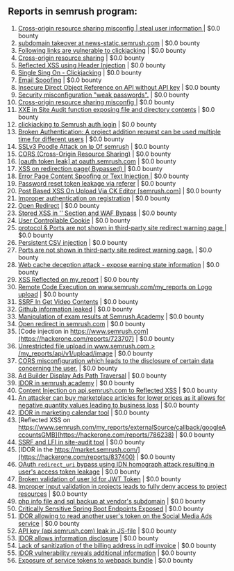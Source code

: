 ## Reports in semrush program:
1. [Cross-origin resource sharing misconfig | steal user information ](https://hackerone.com/reports/235200) | $0.0 bounty
2. [subdomain takeover at news-static.semrush.com](https://hackerone.com/reports/294201) | $0.0 bounty
3. [Following links are vulnerable to clickjacking](https://hackerone.com/reports/289246) | $0.0 bounty
4. [Cross-origin resource sharing](https://hackerone.com/reports/288912) | $0.0 bounty
5. [Reflected XSS using Header Injection](https://hackerone.com/reports/297203) | $0.0 bounty
6. [Single Sing On - Clickjacking](https://hackerone.com/reports/299009) | $0.0 bounty
7. [Email Spoofing](https://hackerone.com/reports/276614) | $0.0 bounty
8. [Insecure Direct Object Reference on API without API key](https://hackerone.com/reports/284963) | $0.0 bounty
9. [Security misconfiguration "weak passwords".](https://hackerone.com/reports/285482) | $0.0 bounty
10. [Cross-origin resource sharing misconfig ](https://hackerone.com/reports/311805) | $0.0 bounty
11. [XXE in Site Audit function exposing file and directory contents](https://hackerone.com/reports/312543) | $0.0 bounty
12. [clickjacking to Semrush auth login](https://hackerone.com/reports/318295) | $0.0 bounty
13. [Broken Authentication: A project addition request can be used multiple time for different users](https://hackerone.com/reports/319480) | $0.0 bounty
14. [SSLv3 Poodle Attack on Ip Of semrush](https://hackerone.com/reports/318594) | $0.0 bounty
15. [ CORS (Cross-Origin Resource Sharing)](https://hackerone.com/reports/310579) | $0.0 bounty
16. [[oauth token leak] at oauth.semrush.com](https://hackerone.com/reports/314814) | $0.0 bounty
17. [XSS on redirection page( Bypassed) ](https://hackerone.com/reports/316319) | $0.0 bounty
18. [Error Page Content Spoofing or Text Injection ](https://hackerone.com/reports/327671) | $0.0 bounty
19. [Password reset token leakage via referer](https://hackerone.com/reports/342693) | $0.0 bounty
20. [Post Based XSS On Upload Via CK Editor [semrush.com]](https://hackerone.com/reports/375352) | $0.0 bounty
21. [Improper authentication on registration](https://hackerone.com/reports/382667) | $0.0 bounty
22. [Open Redirect](https://hackerone.com/reports/311330) | $0.0 bounty
23. [Stored XSS in '' Section and WAF Bypass](https://hackerone.com/reports/382625) | $0.0 bounty
24. [User Controllable Cookie](https://hackerone.com/reports/459502) | $0.0 bounty
25. [protocol & Ports are not shown in third-party site redirect warning page ](https://hackerone.com/reports/459286) | $0.0 bounty
26. [Persistent CSV injection](https://hackerone.com/reports/459532) | $0.0 bounty
27. [Ports are not shown in third-party site redirect warning page.](https://hackerone.com/reports/482170) | $0.0 bounty
28. [Web cache deception attack - expose earning state information](https://hackerone.com/reports/439021) | $0.0 bounty
29. [XSS Reflected on my_report](https://hackerone.com/reports/491023) | $0.0 bounty
30. [Remote Code Execution on www.semrush.com/my_reports on Logo upload](https://hackerone.com/reports/403417) | $0.0 bounty
31. [SSRF In Get Video Contents](https://hackerone.com/reports/643622) | $0.0 bounty
32. [Github information leaked](https://hackerone.com/reports/676212) | $0.0 bounty
33. [Manipulation of exam results at Semrush.Academy](https://hackerone.com/reports/662583) | $0.0 bounty
34. [Open redirect in semrush.com](https://hackerone.com/reports/716976) | $0.0 bounty
35. [Code injection in https://www.semrush.com](https://hackerone.com/reports/723707) | $0.0 bounty
36. [Unrestricted file upload in www.semrush.com > /my_reports/api/v1/upload/image](https://hackerone.com/reports/748903) | $0.0 bounty
37. [CORS misconfiguration which leads to the disclosure of certain data concerning the user.](https://hackerone.com/reports/769058) | $0.0 bounty
38. [Ad Builder Display Ads Path Traversal](https://hackerone.com/reports/316713) | $0.0 bounty
39. [IDOR in semrush academy](https://hackerone.com/reports/783708) | $0.0 bounty
40. [Content Injection on api.semrush.com to Reflected XSS](https://hackerone.com/reports/752042) | $0.0 bounty
41. [An attacker can buy marketplace articles for lower prices as it allows for negative quantity values leading to business loss](https://hackerone.com/reports/771694) | $0.0 bounty
42. [IDOR in marketing calendar tool](https://hackerone.com/reports/797685) | $0.0 bounty
43. [Reflected XSS on https://www.semrush.com/my_reports/externalSource/callback/googleAccountsGMB](https://hackerone.com/reports/786238) | $0.0 bounty
44. [SSRF and LFI in site-audit tool](https://hackerone.com/reports/794099) | $0.0 bounty
45. [IDOR in the https://market.semrush.com/](https://hackerone.com/reports/837400) | $0.0 bounty
46. [OAuth `redirect_uri` bypass using IDN homograph attack resulting in user's access token leakage](https://hackerone.com/reports/861940) | $0.0 bounty
47. [Broken validation of user Id for JWT Token](https://hackerone.com/reports/853145) | $0.0 bounty
48. [Improper input validation in projects leads to fully deny access to project resources](https://hackerone.com/reports/1237700) | $0.0 bounty
49. [php info file and sql backup at vendor's subdomain](https://hackerone.com/reports/1358249) | $0.0 bounty
50. [Critically Sensitive Spring Boot Endpoints Exposed](https://hackerone.com/reports/1022048) | $0.0 bounty
51. [IDOR allowing to read another user's token on the Social Media Ads service](https://hackerone.com/reports/1464168) | $0.0 bounty
52. [API key (api.semrush.com) leak in JS-file](https://hackerone.com/reports/1218754) | $0.0 bounty
53. [IDOR allows information disclosure](https://hackerone.com/reports/1816900) | $0.0 bounty
54. [Lack of sanitization of the billing address in pdf invoice](https://hackerone.com/reports/2077985) | $0.0 bounty
55. [IDOR vulnerability reveals additional information](https://hackerone.com/reports/1770858) | $0.0 bounty
56. [Exposure of service tokens to webpack bundle](https://hackerone.com/reports/1717210) | $0.0 bounty